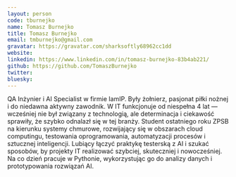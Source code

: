 ```yaml
---
layout: person
code: tburnejko
name: Tomasz Burnejko
title: Tomasz Burnejko
email: tmburnejko@gmail.com
gravatar: https://gravatar.com/sharksoftly68962cc1dd
website: 
linkedin: https://www.linkedin.com/in/tomasz-burnejko-83b4ab221/
github: https://github.com/TomaszBurnejko
twitter: 
bluesky: 
---
```


QA Inżynier i AI Specialist w firmie IamIP. Były żołnierz, pasjonat piłki nożnej i do niedawna aktywny zawodnik. W IT funkcjonuje od niespełna 4 lat — wcześniej nie był związany z technologią, ale determinacja i ciekawość sprawiły, że szybko odnalazł się w tej branży. Student ostatniego roku ZPSB na kierunku systemy chmurowe, rozwijający się w obszarach cloud computingu, testowania oprogramowania, automatyzacji procesów i sztucznej inteligencji. Lubiący łączyć praktykę testerską z AI i szukać sposobów, by projekty IT realizować szybciej, skuteczniej i nowocześniej. Na co dzień pracuje w Pythonie, wykorzystując go do analizy danych i prototypowania rozwiązań AI.
